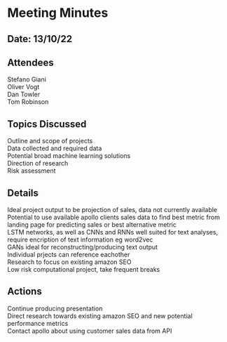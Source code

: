 # Meeting Minutes
## Date: 13/10/22

## Attendees
Stefano Giani  
Oliver Vogt  
Dan Towler  
Tom Robinson

## Topics Discussed
Outline and scope of projects  
Data collected and required data  
Potential broad  machine learning solutions  
Direction of research  
Risk assessment  

## Details
Ideal project output to be projection of sales, data not currently available  
Potential to use available apollo clients sales data to find best metric from landing page for predicting sales or best alternative metric  
LSTM networks, as well as CNNs and RNNs well suited for text analyses, require encription of text information eg word2vec  
GANs ideal for reconstructing/producing text output  
Individual prjects can reference eachother  
Research to focus on existing amazon SEO  
Low risk computational project, take frequent breaks  

## Actions
Continue producing presentation  
Direct research towards existing amazon SEO and new potential performance metrics  
Contact apollo about using customer sales data from API  
